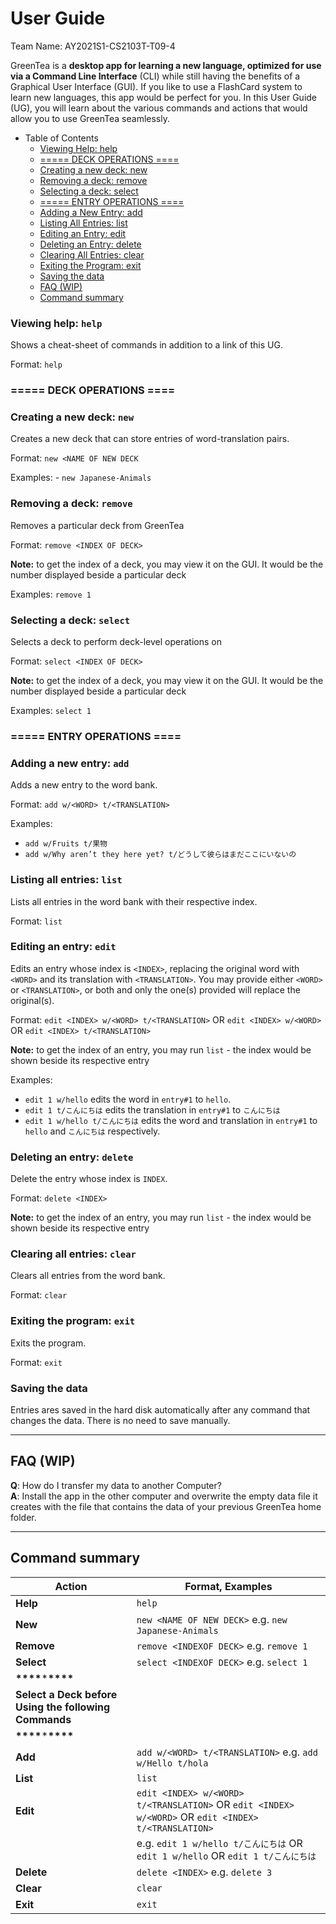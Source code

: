 # User Guide

Team Name: AY2021S1-CS2103T-T09-4

GreenTea is a **desktop app for learning a new language, optimized for use via a Command Line Interface** (CLI) while still having the benefits of a Graphical User Interface (GUI). If you like to use a FlashCard system to learn new languages, this app would be perfect for you. In this User Guide (UG), you will learn about the various commands and actions that would allow you to use GreenTea seamlessly.

- Table of Contents
  - [Viewing Help: help](#viewing-help-help)
  - [===== DECK OPERATIONS ====](#=====-DECK-OPERATIONS-====)
  - [Creating a new deck: new](#creating-a-new-deck-new)
  - [Removing a deck: remove](#removing-a-deck-remove)
  - [Selecting a deck: select](#selecting-a-deck-select)
  - [===== ENTRY OPERATIONS ====](#=====-ENTRY-OPERATIONS-====)
  - [Adding a New Entry: add](#adding-a-new-entry-add)
  - [Listing All Entries: list](#listing-all-entries-list)
  - [Editing an Entry: edit](#editing-an-entry-edit)
  - [Deleting an Entry: delete](#deleting-an-entry-delete)
  - [Clearing All Entries: clear](#clearing-all-entries-clear)
  - [Exiting the Program: exit](#exiting-the-program-exit)
  - [Saving the data](#saving-the-data)
  - [FAQ (WIP)](#faq-wip)
  - [Command summary](#command-summary)

### Viewing help: `help`

Shows a cheat-sheet of commands in addition to a link of this UG.

Format: `help`

### ===== DECK OPERATIONS ====

### Creating a new deck: `new`

Creates a new deck that can store entries of word-translation pairs.

Format: `new <NAME OF NEW DECK`

Examples: - `new Japanese-Animals`

### Removing a deck: `remove`

Removes a particular deck from GreenTea

Format: `remove <INDEX OF DECK>`

**Note:** to get the index of a deck, you may view it on the GUI. It would be the number displayed beside a particular deck

Examples: `remove 1`

### Selecting a deck: `select`

Selects a deck to perform deck-level operations on

Format: `select <INDEX OF DECK>`

**Note:** to get the index of a deck, you may view it on the GUI. It would be the number displayed beside a particular deck

Examples: `select 1`

### ===== ENTRY OPERATIONS ====

### Adding a new entry: `add`

Adds a new entry to the word bank.

Format: `add w/<WORD> t/<TRANSLATION>`

Examples:

- `add w/Fruits t/果物`
- `add w/Why aren’t they here yet? t/どうして彼らはまだここにいないの`

### Listing all entries: `list`

Lists all entries in the word bank with their respective index.

Format: `list`

### Editing an entry: `edit`

Edits an entry whose index is `<INDEX>`, replacing the original word with `<WORD>` and its translation with `<TRANSLATION>`.
You may provide either `<WORD>` or `<TRANSLATION>`, or both and only the one(s) provided will replace the original(s).

Format: `edit <INDEX> w/<WORD> t/<TRANSLATION>` OR `edit <INDEX> w/<WORD>` OR `edit <INDEX> t/<TRANSLATION>`

**Note:** to get the index of an entry, you may run `list` - the index would be shown beside its respective entry

Examples:

- `edit 1 w/hello` edits the word in `entry#1` to `hello`.
- `edit 1 t/こんにちは` edits the translation in `entry#1` to `こんにちは`
- `edit 1 w/hello t/こんにちは` edits the word and translation in `entry#1` to `hello` and `こんにちは` respectively.

### Deleting an entry: `delete`

Delete the entry whose index is `INDEX`.

Format: `delete <INDEX>`

**Note:** to get the index of an entry, you may run `list` - the index would be shown beside its respective entry

### Clearing all entries: `clear`

Clears all entries from the word bank.

Format: `clear`

### Exiting the program: `exit`

Exits the program.

Format: `exit`

### Saving the data

Entries ares saved in the hard disk automatically after any command that changes the data. There is no need to save manually.

---

## FAQ (WIP)

**Q**: How do I transfer my data to another Computer?<br>
**A**: Install the app in the other computer and overwrite the empty data file it creates with the file that contains the data of your previous GreenTea home folder.

---

## Command summary

| Action                                                                     | Format, Examples                                                                                     |
| -------------------------------------------------------------------------- | ---------------------------------------------------------------------------------------------------- |
| **Help**                                                                   | `help`                                                                                               |
| **New**                                                                    | `new <NAME OF NEW DECK>` e.g. `new Japanese-Animals`                                                 |
| **Remove**                                                                 | `remove <INDEXOF DECK>` e.g. `remove 1`                                                              |
| **Select**                                                                 | `select <INDEXOF DECK>` e.g. `select 1`                                                              |
| **************\*\*\*\***************\***************\*\*\*\*************** |
| **Select a Deck before Using the following Commands**                      |
| **************\*\*\*\***************\***************\*\*\*\*************** |
| **Add**                                                                    | `add w/<WORD> t/<TRANSLATION>` e.g. `add w/Hello t/hola`                                             |
| **List**                                                                   | `list`                                                                                               |
| **Edit**                                                                   | `edit <INDEX> w/<WORD> t/<TRANSLATION>` OR `edit <INDEX> w/<WORD>` OR `edit <INDEX> t/<TRANSLATION>` |
|                                                                            | e.g. `edit 1 w/hello t/こんにちは` OR `edit 1 w/hello` OR `edit 1 t/こんにちは`                      |
| **Delete**                                                                 | `delete <INDEX>` e.g. `delete 3`                                                                     |
| **Clear**                                                                  | `clear`                                                                                              |
| **Exit**                                                                   | `exit`                                                                                               |
